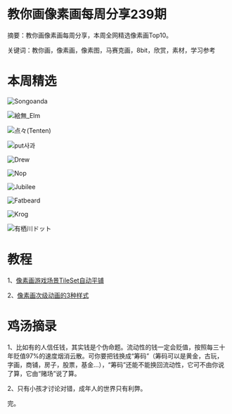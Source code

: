 # 教你画像素画每周分享239期


  摘要：教你画像素画每周分享，本周全网精选像素画Top10。

  关键词：教你画，像素画，像素图，马赛克画，8bit，欣赏，素材，学习参考

# 本周精选

![Songoanda](https://pbs.twimg.com/media/FyG2P89aQAA2eue?format=png&name=900x900)

![絵無_Elm](https://pbs.twimg.com/media/FyMqpDCaIAEXPAU?format=jpg&name=medium)

![点々(Tenten)](https://pbs.twimg.com/media/FyI0LecaUAEWjGp?format=png&name=360x360)

![put사과](https://pbs.twimg.com/media/FyGvRoBaMAI6_hm?format=png&name=900x900)

![Drew](https://pbs.twimg.com/media/FyNhsc2WwAAj4wZ?format=png&name=medium)

![Nop](https://pbs.twimg.com/media/FyMWuzLWwAEdiXl?format=png&name=medium)

![Jubilee](https://pbs.twimg.com/media/FyM8PigaAAEp35_?format=png&name=900x900)

![Fatbeard](https://pbs.twimg.com/media/FyG7zCsacAMC89i?format=jpg&name=medium)

![Krog](https://pbs.twimg.com/media/FyMPa7EXgAEtay1?format=png&name=medium)

![有栖川ドット](https://pbs.twimg.com/media/FyMgeaFaIAAtxUL?format=jpg&name=medium)

# 教程


  1、[像素画游戏场景TileSet自动平铺](https://mp.weixin.qq.com/s/G1Z8Quo8YJHxeujt-1w-Bw)

  2、[像素画次级动画的3种样式](https://mp.weixin.qq.com/s/J_Wz2k82uxRia4rkE_A1MQ)

# 鸡汤摘录



  1、比如有的人信任钱，其实钱是个伪命题。流动性的钱一定会贬值，按照每三十年贬值97%的速度烟消云散。可你要把钱换成“筹码”（筹码可以是黄金，古玩，字画，商铺，房子，股票，基金…），“筹码”还能不能换回流动性，它可不由你说了算，它由“赌场”说了算。

  2、只有小孩才讨论对错，成年人的世界只有利弊。

  完。
